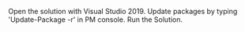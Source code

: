Open the solution with Visual Studio 2019.
Update packages by typing 'Update-Package -r' in PM console.
Run the Solution.
